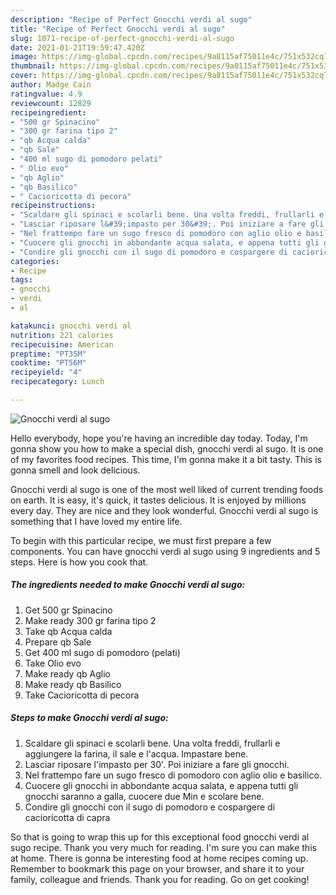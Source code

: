 ```yaml
---
description: "Recipe of Perfect Gnocchi verdi al sugo"
title: "Recipe of Perfect Gnocchi verdi al sugo"
slug: 1071-recipe-of-perfect-gnocchi-verdi-al-sugo
date: 2021-01-21T19:59:47.420Z
image: https://img-global.cpcdn.com/recipes/9a8115af75011e4c/751x532cq70/gnocchi-verdi-al-sugo-recipe-main-photo.jpg
thumbnail: https://img-global.cpcdn.com/recipes/9a8115af75011e4c/751x532cq70/gnocchi-verdi-al-sugo-recipe-main-photo.jpg
cover: https://img-global.cpcdn.com/recipes/9a8115af75011e4c/751x532cq70/gnocchi-verdi-al-sugo-recipe-main-photo.jpg
author: Madge Cain
ratingvalue: 4.9
reviewcount: 12829
recipeingredient:
- "500 gr Spinacino"
- "300 gr farina tipo 2"
- "qb Acqua calda"
- "qb Sale"
- "400 ml sugo di pomodoro pelati"
- " Olio evo"
- "qb Aglio"
- "qb Basilico"
- " Cacioricotta di pecora"
recipeinstructions:
- "Scaldare gli spinaci e scolarli bene. Una volta freddi, frullarli e aggiungere la farina, il sale e l&#39;acqua. Impastare bene."
- "Lasciar riposare l&#39;impasto per 30&#39;. Poi iniziare a fare gli gnocchi."
- "Nel frattempo fare un sugo fresco di pomodoro con aglio olio e basilico."
- "Cuocere gli gnocchi in abbondante acqua salata, e appena tutti gli gnocchi saranno a galla, cuocere due Min e scolare bene."
- "Condire gli gnocchi con il sugo di pomodoro e cospargere di cacioricotta di capra"
categories:
- Recipe
tags:
- gnocchi
- verdi
- al

katakunci: gnocchi verdi al 
nutrition: 221 calories
recipecuisine: American
preptime: "PT35M"
cooktime: "PT56M"
recipeyield: "4"
recipecategory: Lunch

---
```



![Gnocchi verdi al sugo](https://img-global.cpcdn.com/recipes/9a8115af75011e4c/751x532cq70/gnocchi-verdi-al-sugo-recipe-main-photo.jpg)

Hello everybody, hope you're having an incredible day today. Today, I'm gonna show you how to make a special dish, gnocchi verdi al sugo. It is one of my favorites food recipes. This time, I'm gonna make it a bit tasty. This is gonna smell and look delicious.



Gnocchi verdi al sugo is one of the most well liked of current trending foods on earth. It is easy, it's quick, it tastes delicious. It is enjoyed by millions every day. They are nice and they look wonderful. Gnocchi verdi al sugo is something that I have loved my entire life.


To begin with this particular recipe, we must first prepare a few components. You can have gnocchi verdi al sugo using 9 ingredients and 5 steps. Here is how you cook that.

<!--inarticleads1-->

##### The ingredients needed to make Gnocchi verdi al sugo:

1. Get 500 gr Spinacino
1. Make ready 300 gr farina tipo 2
1. Take qb Acqua calda
1. Prepare qb Sale
1. Get 400 ml sugo di pomodoro (pelati)
1. Take  Olio evo
1. Make ready qb Aglio
1. Make ready qb Basilico
1. Take  Cacioricotta di pecora




<!--inarticleads2-->

##### Steps to make Gnocchi verdi al sugo:

1. Scaldare gli spinaci e scolarli bene. Una volta freddi, frullarli e aggiungere la farina, il sale e l&#39;acqua. Impastare bene.
1. Lasciar riposare l&#39;impasto per 30&#39;. Poi iniziare a fare gli gnocchi.
1. Nel frattempo fare un sugo fresco di pomodoro con aglio olio e basilico.
1. Cuocere gli gnocchi in abbondante acqua salata, e appena tutti gli gnocchi saranno a galla, cuocere due Min e scolare bene.
1. Condire gli gnocchi con il sugo di pomodoro e cospargere di cacioricotta di capra




So that is going to wrap this up for this exceptional food gnocchi verdi al sugo recipe. Thank you very much for reading. I'm sure you can make this at home. There is gonna be interesting food at home recipes coming up. Remember to bookmark this page on your browser, and share it to your family, colleague and friends. Thank you for reading. Go on get cooking!
